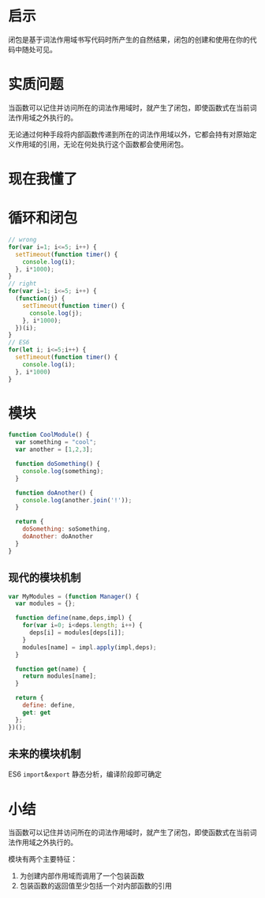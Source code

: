 # 启示

闭包是基于词法作用域书写代码时所产生的自然结果，闭包的创建和使用在你的代码中随处可见。

# 实质问题

当函数可以记住并访问所在的词法作用域时，就产生了闭包，即使函数式在当前词法作用域之外执行的。

无论通过何种手段将内部函数传递到所在的词法作用域以外，它都会持有对原始定义作用域的引用，无论在何处执行这个函数都会使用闭包。

# 现在我懂了

# 循环和闭包

```javascript
// wrong
for(var i=1; i<=5; i++) {
  setTimeout(function timer() {
    console.log(i);
  }, i*1000);
}
// right
for(var i=1; i<=5; i++) {
  (function(j) {
    setTimeout(function timer() {
      console.log(j);
    }, i*1000);
  })(i);
}
// ES6
for(let i; i<=5;i++) {
  setTimeout(function timer() {
    console.log(i);
  }, i*1000)
}
```

# 模块

```javascript
function CoolModule() {
  var something = "cool";
  var another = [1,2,3];

  function doSomething() {
    console.log(something);
  }

  function doAnother() {
    console.log(another.join('!'));
  }

  return {
    doSomething: soSomething,
    doAnother: doAnother
  }
}
```

## 现代的模块机制

```javascript
var MyModules = (function Manager() {
  var modules = {};

  function define(name,deps,impl) {
    for(var i=0; i<deps.length; i++) {
      deps[i] = modules[deps[i]];
    }
    modules[name] = impl.apply(impl,deps);
  }

  function get(name) {
    return modules[name];
  }

  return {
    define: define,
    get: get
  };
})();
```

## 未来的模块机制

ES6
`import`&`export`
静态分析，编译阶段即可确定

# 小结

当函数可以记住并访问所在的词法作用域时，就产生了闭包，即使函数式在当前词法作用域之外执行的。

模块有两个主要特征：
1. 为创建内部作用域而调用了一个包装函数
2. 包装函数的返回值至少包括一个对内部函数的引用
